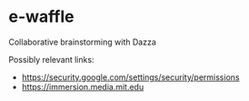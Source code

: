 # e-waffle
Collaborative brainstorming with Dazza

Possibly relevant links:

* https://security.google.com/settings/security/permissions
* https://immersion.media.mit.edu
